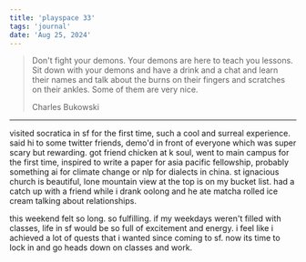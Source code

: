 ```yaml
---
title: 'playspace 33'
tags: 'journal'
date: 'Aug 25, 2024'
---
```


> Don't fight your demons. Your demons are here to teach you lessons. Sit down with your demons and have a drink and a chat and learn their names and talk about the burns on their fingers and scratches on their ankles. Some of them are very nice.
>
> Charles Bukowski

---

visited socratica in sf for the first time, such a cool and surreal experience. said hi to some twitter friends, demo'd in front of everyone which was super scary but rewarding. got friend chicken at k soul, went to main campus for the first time, inspired to write a paper for asia pacific fellowship, probably something ai for climate change or nlp for dialects in china. st ignacious church is beautiful, lone mountain view at the top is on my bucket list. had a catch up with a friend while i drank oolong and he ate matcha rolled ice cream talking about relationships.

this weekend felt so long. so fulfilling. if my weekdays weren't filled with classes, life in sf would be so full of excitement and energy. i feel like i achieved a lot of quests that i wanted since coming to sf. now its time to lock in and go heads down on classes and work.
